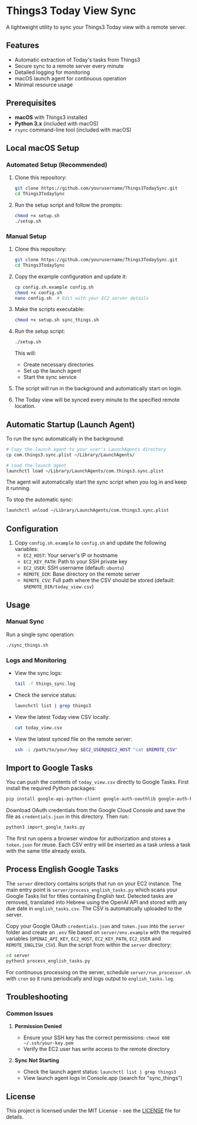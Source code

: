 # Things3 Today View Sync

A lightweight utility to sync your Things3 Today view with a remote server.

## Features

- Automatic extraction of Today's tasks from Things3
- Secure sync to a remote server every minute
- Detailed logging for monitoring
- macOS launch agent for continuous operation
- Minimal resource usage

## Prerequisites

- **macOS** with Things3 installed
- **Python 3.x** (included with macOS)
- `rsync` command-line tool (included with macOS)

## Local macOS Setup

### Automated Setup (Recommended)

1. Clone this repository:
   ```bash
   git clone https://github.com/yourusername/Things3TodaySync.git
   cd Things3TodaySync
   ```

2. Run the setup script and follow the prompts:
   ```bash
   chmod +x setup.sh
   ./setup.sh
   ```

### Manual Setup

1. Clone this repository:
   ```bash
   git clone https://github.com/yourusername/Things3TodaySync.git
   cd Things3TodaySync
   ```

2. Copy the example configuration and update it:
   ```bash
   cp config.sh.example config.sh
   chmod +x config.sh
   nano config.sh  # Edit with your EC2 server details
   ```

3. Make the scripts executable:
   ```bash
   chmod +x setup.sh sync_things.sh
   ```

4. Run the setup script:
   ```bash
   ./setup.sh
   ```
   This will:
   - Create necessary directories
   - Set up the launch agent
   - Start the sync service

5. The script will run in the background and automatically start on login.

6. The Today view will be synced every minute to the specified remote location.

## Automatic Startup (Launch Agent)

To run the sync automatically in the background:

```bash
# Copy the launch agent to your user's LaunchAgents directory
cp com.things3.sync.plist ~/Library/LaunchAgents/

# Load the launch agent
launchctl load ~/Library/LaunchAgents/com.things3.sync.plist
```

The agent will automatically start the sync script when you log in and keep it running.

To stop the automatic sync:
```bash
launchctl unload ~/Library/LaunchAgents/com.things3.sync.plist
```

## Configuration

1. Copy `config.sh.example` to `config.sh` and update the following variables:
   - `EC2_HOST`: Your server's IP or hostname
   - `EC2_KEY_PATH`: Path to your SSH private key
   - `EC2_USER`: SSH username (default: `ubuntu`)
   - `REMOTE_DIR`: Base directory on the remote server
   - `REMOTE_CSV`: Full path where the CSV should be stored (default: `$REMOTE_DIR/today_view.csv`)

## Usage

### Manual Sync

Run a single sync operation:
```bash
./sync_things.sh
```

### Logs and Monitoring

- View the sync logs:
  ```bash
  tail -f things_sync.log
  ```

- Check the service status:
  ```bash
  launchctl list | grep things3
  ```

- View the latest Today view CSV locally:
  ```bash
  cat today_view.csv
  ```

- View the latest synced file on the remote server:
  ```bash
  ssh -i /path/to/your/key $EC2_USER@$EC2_HOST "cat $REMOTE_CSV"
  ```

## Import to Google Tasks

You can push the contents of `today_view.csv` directly to Google Tasks. First
install the required Python packages:

```bash
pip install google-api-python-client google-auth-oauthlib google-auth-httplib2
```

Download OAuth credentials from the Google Cloud Console and save the file as
`credentials.json` in this directory. Then run:

```bash
python3 import_google_tasks.py
```

The first run opens a browser window for authorization and stores a
`token.json` for reuse. Each CSV entry will be inserted as a task unless a task
with the same title already exists.

## Process English Google Tasks

The `server` directory contains scripts that run on your EC2 instance. The main
entry point is `server/process_english_tasks.py` which scans your Google Tasks
list for titles containing English text. Detected tasks are removed, translated
into Hebrew using the OpenAI API and stored with any due date in
`english_tasks.csv`. The CSV is automatically uploaded to the server.

Copy your Google OAuth `credentials.json` and `token.json` into the `server`
folder and create an `.env` file based on `server/env.example` with the required
variables (`OPENAI_API_KEY`, `EC2_HOST`, `EC2_KEY_PATH`, `EC2_USER` and
`REMOTE_ENGLISH_CSV`). Run the script from within the `server` directory:

```bash
cd server
python3 process_english_tasks.py
```

For continuous processing on the server, schedule `server/run_processor.sh`
with `cron` so it runs periodically and logs output to `english_tasks.log`.

## Troubleshooting

### Common Issues

1. **Permission Denied**
   - Ensure your SSH key has the correct permissions: `chmod 600 ~/.ssh/your-key.pem`
   - Verify the EC2 user has write access to the remote directory

2. **Sync Not Starting**
   - Check the launch agent status: `launchctl list | grep things3`
   - View launch agent logs in Console.app (search for "sync_things")


## License

This project is licensed under the MIT License - see the [LICENSE](LICENSE) file for details.
